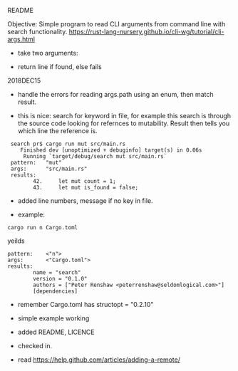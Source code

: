 README


Objective: Simple program to read CLI arguments from command line with search functionality.
<https://rust-lang-nursery.github.io/cli-wg/tutorial/cli-args.html>

* take two arguments: <key> <filepath>

* return line if found, else fails


2018DEC15
* handle the errors for reading args.path using an enum, then match result.

* this is nice: search for keyword in file, for example this search
  is through the source code looking for refernces to mutability. Result
  then tells you which line the reference is.

```
 search pr$ cargo run mut src/main.rs
    Finished dev [unoptimized + debuginfo] target(s) in 0.06s                                             
     Running `target/debug/search mut src/main.rs`
 pattern:	"mut"
 args:		"src/main.rs"
 results:
		42.     let mut count = 1;
		43.     let mut is_found = false;
```

* added line numbers, message if no key in file.

* example:

```
cargo run n Cargo.toml 
```

yeilds

```
pattern:	<"n">
args:		<"Cargo.toml">
results:
		name = "search"
		version = "0.1.0"
		authors = ["Peter Renshaw <peterrenshaw@seldomlogical.com>"]
		[dependencies]
```



* remember Cargo.toml has structopt = "0.2.10"
* simple example working
* added README, LICENCE
* checked in.

* read <https://help.github.com/articles/adding-a-remote/> 
